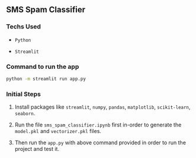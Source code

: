 ## SMS Spam Classifier

### Techs Used

- `Python`

- `Streamlit`

### Command to run the app

```bash
python -m streamlit run app.py
```

### Initial Steps

1. Install packages like `streamlit`, `numpy`, `pandas`, `matplotlib`, `scikit-learn`, `seaborn`.

2. Run the file `sms_spam_classifier.ipynb` first in-order to generate the `model.pkl` and `vectorizer.pkl` files.

3. Then run the `app.py` with above command provided in order to run the project and test it.